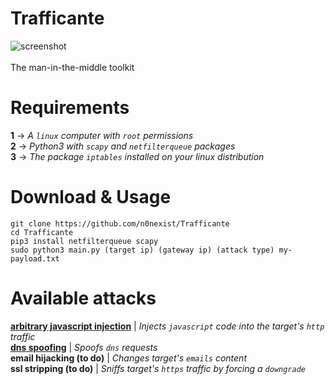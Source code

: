 # Trafficante
![screenshot](https://user-images.githubusercontent.com/111337838/226925263-770a1ee7-eb7c-4c7f-ac84-68ad67fff76d.png)<br><br>
The man-in-the-middle toolkit

# Requirements
<b>1</b> -> <i>A ```linux``` computer with ```root``` permissions</i><br>
<b>2</b> -> <i>Python3 with ```scapy``` and ```netfilterqueue``` packages</i><br>
<b>3</b> -> <i>The package ```iptables``` installed on your linux distribution</i><br>

# Download & Usage
```
git clone https://github.com/n0nexist/Trafficante
cd Trafficante
pip3 install netfilterqueue scapy
sudo python3 main.py (target ip) (gateway ip) (attack type) my-payload.txt
```

# Available attacks
<b><a href="https://github.com/n0nexist/Trafficante/blob/main/wiki/js-injection.md">arbitrary javascript injection</a></b> | <i>Injects ```javascript``` code into the target's ```http``` traffic</i><br>
<b><a href="https://github.com/n0nexist/Trafficante/blob/main/wiki/dns-spoofing.md">dns spoofing</a></b> | <i>Spoofs ```dns``` requests</i><br>
<b>email hijacking (to do)</b> | <i>Changes target's ```emails``` content</i><br>
<b>ssl stripping (to do)</b> | <i>Sniffs target's ```https``` traffic by forcing a ```downgrade```</i><br>
